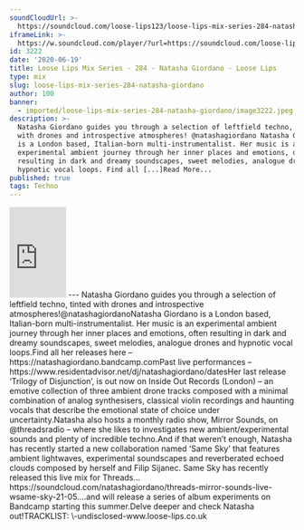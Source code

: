 ```yaml
---
soundCloudUrl: >-
  https://soundcloud.com/loose-lips123/loose-lips-mix-series-284-natasha-giordano
iframeLink: >-
  https://w.soundcloud.com/player/?url=https://soundcloud.com/loose-lips123/loose-lips-mix-series-284-natasha-giordano&color=00aabb&auto_play=false&hide_related=false&show_comments=true&show_user=true&show_reposts=false
id: 3222
date: '2020-06-19'
title: Loose Lips Mix Series - 284 - Natasha Giordano - Loose Lips
type: mix
slug: loose-lips-mix-series-284-natasha-giordano
author: 100
banner:
  - imported/loose-lips-mix-series-284-natasha-giordano/image3222.jpeg
description: >-
  Natasha Giordano guides you through a selection of leftfield techno, tinted
  with drones and introspective atmospheres! @natashagiordano Natasha Giordano
  is a London based, Italian-born multi-instrumentalist. Her music is an
  experimental ambient journey through her inner places and emotions, often
  resulting in dark and dreamy soundscapes, sweet melodies, analogue drones and
  hypnotic vocal loops. Find all [...]Read More...
published: true
tags: Techno
---
```

<iframe id="sc-widget" title="title" width="100" height="160" scrolling="no" frameborder="yes" allow="autoplay" src="https://w.soundcloud.com/player/?url=https://soundcloud.com/loose-lips123/loose-lips-mix-series-284-natasha-giordano&amp;color=00aabb&amp;auto_play=false&amp;hide_related=false&amp;show_comments=true&amp;show_user=true&amp;show_reposts=false"></iframe>
---
Natasha Giordano guides you through a selection of leftfield techno, tinted with drones and introspective atmospheres!@natashagiordanoNatasha Giordano is a London based, Italian-born multi-instrumentalist. Her music is an experimental ambient journey through her inner places and emotions, often resulting in dark and dreamy soundscapes, sweet melodies, analogue drones and hypnotic vocal loops.Find all her releases here – https://natashagiordano.bandcamp.comPast live performances – https://www.residentadvisor.net/dj/natashagiordano/datesHer last release ‘Trilogy of Disjunction’, is out now on Inside Out Records (London) – an emotive collection of three ambient drone tracks composed with a minimal combination of analog synthesisers, classical violin recordings and haunting vocals that describe the emotional state of choice under uncertainty.Natasha also hosts a monthly radio show, Mirror Sounds, on @threadsradio – where she likes to investigates new ambient/experimental sounds and plenty of incredible techno.And if that weren’t enough, Natasha has recently started a new collaboration named ‘Same Sky’ that features ambient lightwaves, experimental soundscapes and reverberated echoed clouds composed by herself and Filip Sijanec. Same Sky has recently released this live mix for Threads…https://soundcloud.com/natashagiordano/threads-mirror-sounds-live-wsame-sky-21-05.…and will release a series of album experiments on Bandcamp starting this summer.Delve deeper and check Natasha out!TRACKLIST:  
\-undisclosed-www.loose-lips.co.uk